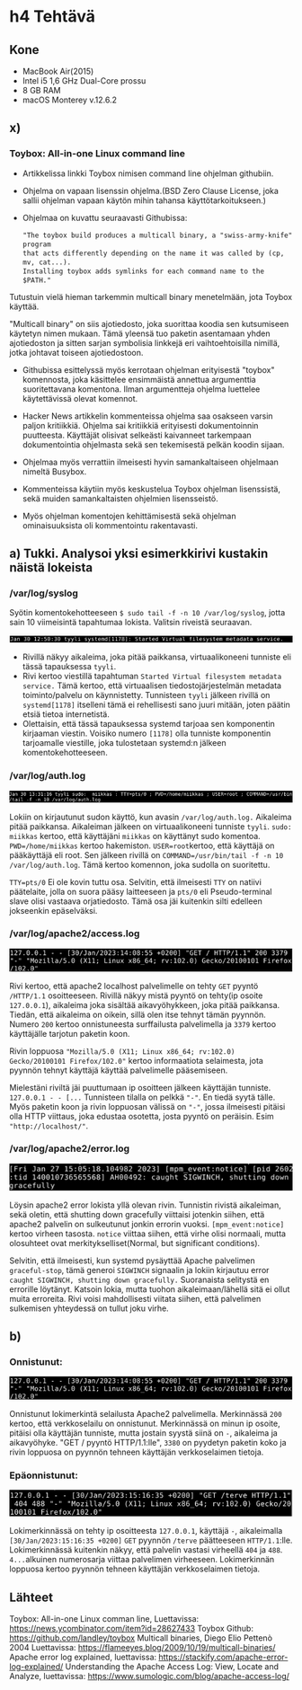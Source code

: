 # h4 Tehtävä

## Kone 
- MacBook Air(2015)
- Intel i5 1,6 GHz Dual-Core prossu
- 8 GB RAM
- macOS Monterey v.12.6.2

## x) 

### Toybox: All-in-one Linux command line

- Artikkelissa linkki Toybox nimisen command line ohjelman githubiin.
- Ohjelma on vapaan lisenssin ohjelma.(BSD Zero Clause License, joka sallii ohjelman vapaan käytön mihin tahansa käyttötarkoitukseen.)
- Ohjelmaa on kuvattu seuraavasti Githubissa: 
    
      "The toybox build produces a multicall binary, a "swiss-army-knife" program
      that acts differently depending on the name it was called by (cp, mv, cat...).
      Installing toybox adds symlinks for each command name to the $PATH."
 
Tutustuin vielä hieman tarkemmin multicall binary menetelmään, jota Toybox käyttää. 
 
"Multicall binary" on siis ajotiedosto, joka suorittaa koodia sen kutsumiseen käytetyn nimen mukaan. Tämä yleensä tuo paketin asentamaan yhden ajotiedoston ja sitten sarjan symbolisia linkkejä eri vaihtoehtoisilla nimillä, jotka johtavat toiseen ajotiedostoon.

- Githubissa esittelyssä myös kerrotaan ohjelman erityisestä "toybox" komennosta, joka käsittelee ensimmäistä annettua argumenttia suoritettavana komentona. Ilman argumentteja ohjelma luettelee käytettävissä olevat komennot.

- Hacker News artikkelin kommenteissa ohjelma saa osakseen varsin paljon kritiikkiä. Ohjelma sai kritiikkiä erityisesti dokumentoinnin puutteesta. Käyttäjät olisivat selkeästi kaivanneet tarkempaan dokumentointia ohjelmasta sekä sen tekemisestä pelkän koodin sijaan.
- Ohjelmaa myös verrattiin ilmeisesti hyvin samankaltaiseen ohjelmaan nimeltä Busybox.
- Kommenteissa käytiin myös keskustelua Toybox ohjelman lisenssistä, sekä muiden samankaltaisten ohjelmien lisensseistö.
- Myös ohjelman komentojen kehittämisestä sekä ohjelman ominaisuuksista oli kommentointu rakentavasti.

## a) Tukki. Analysoi yksi esimerkkirivi kustakin näistä lokeista

### /var/log/syslog 

Syötin komentokehotteeseen ``$ sudo tail -f -n 10 /var/log/syslog``, jotta sain 10 viimeisintä tapahtumaa lokista.
Valitsin riveistä seuraavan.

![Add file: syslog](syslog-rivi.png)

- Rivillä näkyy aikaleima, joka pitää paikkansa, virtuaalikoneeni tunniste eli tässä tapauksessa ``tyyli``. 
- Rivi kertoo viestillä tapahtuman ``Started Virtual filesystem metadata service.`` Tämä kertoo, että virtuaalisen tiedostojärjestelmän metadata toiminto/palvelu on käynnistetty.
Tunnisteen ``tyyli`` jälkeen rivillä on ``systemd[1178]`` itselleni tämä ei rehellisesti sano juuri mitään, joten päätin etsiä tietoa internetistä. 
- Olettaisin, että tässä tapauksessa systemd tarjoaa sen komponentin kirjaaman viestin. Voisiko numero ``[1178]`` olla tunniste komponentin tarjoamalle viestille, joka tulostetaan systemd:n jälkeen komentokehotteeseen.  

### /var/log/auth.log 

![Add file: Auth.log](auth.log-rivi.png)

Lokiin on kirjautunut sudon käyttö, kun avasin ``/var/log/auth.log.`` Aikaleima pitää paikkansa. Aikaleiman jälkeen on virtuaalikoneeni tunniste ``tyyli``. ``sudo: miikkas`` kertoo, että käyttäjäni ``miikkas`` on käyttänyt sudo komentoa. ``PWD=/home/miikkas`` kertoo hakemiston. ``USER=root``kertoo, että käyttäjä on pääkäyttäjä eli root. Sen jälkeen rivillä on ``COMMAND=/usr/bin/tail -f -n 10 /var/log/auth.log``. Tämä kertoo komennon, joka sudolla on suoritettu.

``TTY=pts/0`` Ei ole kovin tuttu osa. Selvitin, että ilmeisesti ``TTY`` on natiivi päätelaite, jolla on suora pääsy laitteeseen ja ``pts/0`` eli Pseudo-terminal slave olisi vastaava orjatiedosto. Tämä osa jäi kuitenkin silti edelleen jokseenkin epäselväksi.

### /var/log/apache2/access.log 

![Add file: apache2](apache-access.png)

Rivi kertoo, että apache2 localhost palvelimelle on tehty ``GET`` pyyntö ``/HTTP/1.1`` osoitteeseen. Rivillä näkyy mistä pyyntö on tehty(ip osoite ``127.0.0.1``), aikaleima joka sisältää aikavyöhykkeen, joka pitää paikkansa. Tiedän, että aikaleima on oikein, sillä olen itse tehnyt tämän pyynnön. Numero ``200`` kertoo onnistuneesta surffailusta palvelimella ja ``3379`` kertoo käyttäjälle tarjotun paketin koon. 

Rivin loppuosa ``"Mozilla/5.0 (X11; Linux x86_64; rv:102.0) Gecko/20100101 Firefox/102.0"`` kertoo informaatiota selaimesta, jota pyynnön tehnyt käyttäjä käyttää palvelimelle pääsemiseen.

Mielestäni riviltä jäi puuttumaan ip osoitteen jälkeen käyttäjän tunniste. ``127.0.0.1 - - [...`` Tunnisteen tilalla on pelkkä ``"-"``. En tiedä syytä tälle. Myös paketin koon ja rivin loppuosan välissä on ``"-"``, jossa ilmeisesti pitäisi olla HTTP viittaus, joka edustaa osotetta, josta pyyntö on peräisin. Esim ``"http://localhost/"``.

### /var/log/apache2/error.log

![Add file: apache error](apache-error.png)

Löysin apache2 error lokista yllä olevan rivin. Tunnistin rivistä aikaleiman, sekä oletin, että shutting down gracefully viittaisi jotenkin siihen, että apache2 palvelin on sulkeutunut jonkin errorin vuoksi. ``[mpm_event:notice]`` kertoo virheen tasosta. ``notice`` viittaa siihen, että virhe olisi normaali, mutta olosuhteet ovat merkitykselliset(Normal, but significant conditions).

Selvitin, että ilmeisesti, kun systemd pysäyttää Apache palvelimen ``graceful-stop``, tämä generoi ``SIGWINCH`` signaalin ja lokiin kirjautuu error ``caught SIGWINCH, shutting down gracefully.`` Suoranaista selitystä en errorille löytänyt. 
Katsoin lokia, mutta tuohon aikaleimaan/lähellä sitä ei ollut muita erroreita. Rivi voisi mahdollisesti viitata siihen, että palvelimen sulkemisen yhteydessä on tullut joku virhe. 

## b)

### Onnistunut:

![Add file: apache2](apache-access.png)

Onnistunut lokimerkintä selailusta Apache2 palvelimella. Merkinnässä ``200`` kertoo, että verkkoselailu on onnistunut. Merkinnässä on minun ip osoite, pitäisi olla käyttäjän tunniste, mutta jostain syystä siinä on ``-``,  aikaleima ja aikavyöhyke. "GET / pyyntö HTTP/1.1:lle", ``3380`` on pyydetyn paketin koko ja rivin loppuosa on pyynnön tehneen käyttäjän verkkoselaimen tietoja.

### Epäonnistunut:

![Add file: apache2 error](apache-palvelin-error.png)

Lokimerkinnässä on tehty ip osoitteesta ``127.0.0.1``, käyttäjä ``-``, aikaleimalla ``[30/Jan/2023:15:16:35 +0200]`` ``GET`` pyynnön ``/terve`` päätteeseen ``HTTP/1.1``:lle. Lokimerkinnässä kuitenkin näkyy, että palvelin vastasi virheellä ``404`` ja ``488``. ``4...``alkuinen numerosarja viittaa palvelimen virheeseen. Lokimerkinnän loppuosa kertoo pyynnön tehneen käyttäjän verkkoselaimen tietoja.

## Lähteet

Toybox: All-in-one Linux comman line, Luettavissa: https://news.ycombinator.com/item?id=28627433
Toybox Github: https://github.com/landley/toybox
Multicall binaries, Diego Elio Pettenò 2004 Luettavissa: https://flameeyes.blog/2009/10/19/multicall-binaries/
Apache error log explained, luettavissa: https://stackify.com/apache-error-log-explained/
Understanding the Apache Access Log: View, Locate and Analyze, luettavissa: https://www.sumologic.com/blog/apache-access-log/
